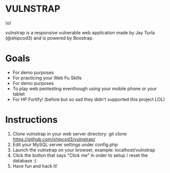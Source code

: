 VULNSTRAP
=========


 \o/

vulnstrap is a responsive vulnerable web application made by Jay Turla (@shipcod3) and is powered by Boostrap.

Goals
=====
- For demo purposes
- For practicing your Web Fu Skills
- For demo purposes
- To play web pentesting eventhough using your mobile phone or your tablet
- For HP Fortify! (before but so sad they didn't supported this project LOL)

Instructions
============
1. Clone vulnstrap in your web server directory: git clone https://github.com/shipcod3/vulnstrap/
2. Edit your MySQL server settings under config.php
3. Launch the vulnstrap on your browser, example: localhost/vulnstrap
4. Click the button that says "Click me" in order to setup / reset the database :)
5. Have fun and hack it!


